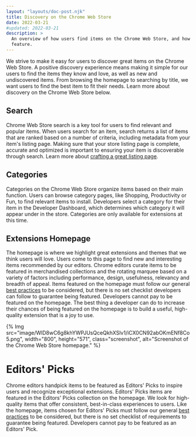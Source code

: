 ```yaml
---
layout: "layouts/doc-post.njk"
title: Discovery on the Chrome Web Store
date: 2022-03-21
#updated: 2022-03-21
description: >
  An overview of how users find items on the Chrome Web Store, and how our editors select items to
  feature.
---
```


We strive to make it easy for users to discover great items on the Chrome Web Store. A positive
discovery experience means making it simple for our users to find the items they know and love, as
well as new and undiscovered items. From browsing the homepage to searching by title, we want users
to find the best item to fit their needs. Learn more about discovery on the Chrome Web Store below.

## Search

Chrome Web Store search is a key tool for users to find relevant and popular items. When users
search for an item, search returns a list of items that are ranked based on a number of criteria,
including metadata from your item's listing page. Making sure that your store listing page is
complete, accurate and optimized is important to ensuring your item is discoverable through search.
Learn more about [crafting a great listing page][best-listing].

## Categories

Categories on the Chrome Web Store organize items based on their main function. Users can browse
category pages, like Shopping, Productivity or Fun, to find relevant items to install. Developers
select a category for their item in the Developer Dashboard, which determines which category it will
appear under in the store. Categories are only available for extensions at this time.

## Extensions Homepage

The homepage is where we highlight great extensions and themes that we think users will love. Users
come to this page to find new and interesting items recommended by our editors. Chrome editors
curate items to be featured in merchandised collections and the rotating marquee based on a variety
of factors including performance, design, usefulness, relevancy and breadth of appeal. Items
featured on the homepage must follow our general [best practices][best-practices] to be considered,
but there is no set checklist developers can follow to guarantee being featured. Developers cannot
pay to be featured on the homepage. The best thing a developer can do to increase their chances of
being featured on the homepage is to build a useful, high-quality extension that is a joy to use.

{% Img src="image/WlD8wC6g8khYWPJUsQceQkhXSlv1/iCX0CN92abOKmENf8Co5.png", width="800", height="571",
  class="screenshot", alt="Screenshot of the Chrome Web Store homepage." %}

# Editors' Picks

Chrome editors handpick items to be featured as Editors' Picks to inspire users and recognize
exceptional extensions. Editors' Picks items are featured in the Editors' Picks collection on the
homepage. We look for high-quality items that offer consistent, best-in-class experiences to users.
Like the homepage, items chosen for Editors' Picks must follow our general [best
practices][best-practices] to be considered, but there is no set checklist of requirements to
guarantee being featured. Developers cannot pay to be featured as an Editors' Pick.

[best-practices]: https://developer.chrome.com/docs/webstore/best_practices/
[best-listing]: https://developer.chrome.com/docs/webstore/best_listing/
